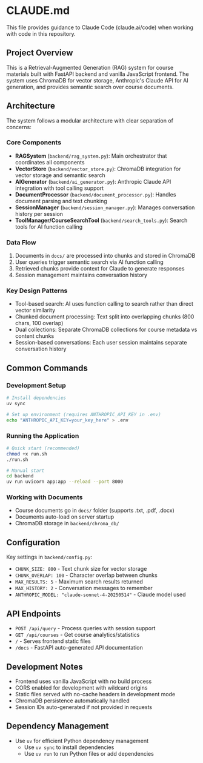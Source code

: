 # CLAUDE.md

This file provides guidance to Claude Code (claude.ai/code) when working with code in this repository.

## Project Overview

This is a Retrieval-Augmented Generation (RAG) system for course materials built with FastAPI backend and vanilla JavaScript frontend. The system uses ChromaDB for vector storage, Anthropic's Claude API for AI generation, and provides semantic search over course documents.

## Architecture

The system follows a modular architecture with clear separation of concerns:

### Core Components
- **RAGSystem** (`backend/rag_system.py`): Main orchestrator that coordinates all components
- **VectorStore** (`backend/vector_store.py`): ChromaDB integration for vector storage and semantic search
- **AIGenerator** (`backend/ai_generator.py`): Anthropic Claude API integration with tool calling support
- **DocumentProcessor** (`backend/document_processor.py`): Handles document parsing and text chunking
- **SessionManager** (`backend/session_manager.py`): Manages conversation history per session
- **ToolManager/CourseSearchTool** (`backend/search_tools.py`): Search tools for AI function calling

### Data Flow
1. Documents in `docs/` are processed into chunks and stored in ChromaDB
2. User queries trigger semantic search via AI function calling
3. Retrieved chunks provide context for Claude to generate responses
4. Session management maintains conversation history

### Key Design Patterns
- Tool-based search: AI uses function calling to search rather than direct vector similarity
- Chunked document processing: Text split into overlapping chunks (800 chars, 100 overlap)
- Dual collections: Separate ChromaDB collections for course metadata vs content chunks
- Session-based conversations: Each user session maintains separate conversation history

## Common Commands

### Development Setup
```bash
# Install dependencies
uv sync

# Set up environment (requires ANTHROPIC_API_KEY in .env)
echo "ANTHROPIC_API_KEY=your_key_here" > .env
```

### Running the Application
```bash
# Quick start (recommended)
chmod +x run.sh
./run.sh

# Manual start
cd backend
uv run uvicorn app:app --reload --port 8000
```

### Working with Documents
- Course documents go in `docs/` folder (supports .txt, .pdf, .docx)
- Documents auto-load on server startup
- ChromaDB storage in `backend/chroma_db/`

## Configuration

Key settings in `backend/config.py`:
- `CHUNK_SIZE: 800` - Text chunk size for vector storage
- `CHUNK_OVERLAP: 100` - Character overlap between chunks  
- `MAX_RESULTS: 5` - Maximum search results returned
- `MAX_HISTORY: 2` - Conversation messages to remember
- `ANTHROPIC_MODEL: "claude-sonnet-4-20250514"` - Claude model used

## API Endpoints

- `POST /api/query` - Process queries with session support
- `GET /api/courses` - Get course analytics/statistics
- `/` - Serves frontend static files
- `/docs` - FastAPI auto-generated API documentation

## Development Notes

- Frontend uses vanilla JavaScript with no build process
- CORS enabled for development with wildcard origins
- Static files served with no-cache headers in development mode
- ChromaDB persistence automatically handled
- Session IDs auto-generated if not provided in requests

## Dependency Management

- Use `uv` for efficient Python dependency management
  - Use `uv sync` to install dependencies
  - Use `uv run` to run Python files or add dependencies